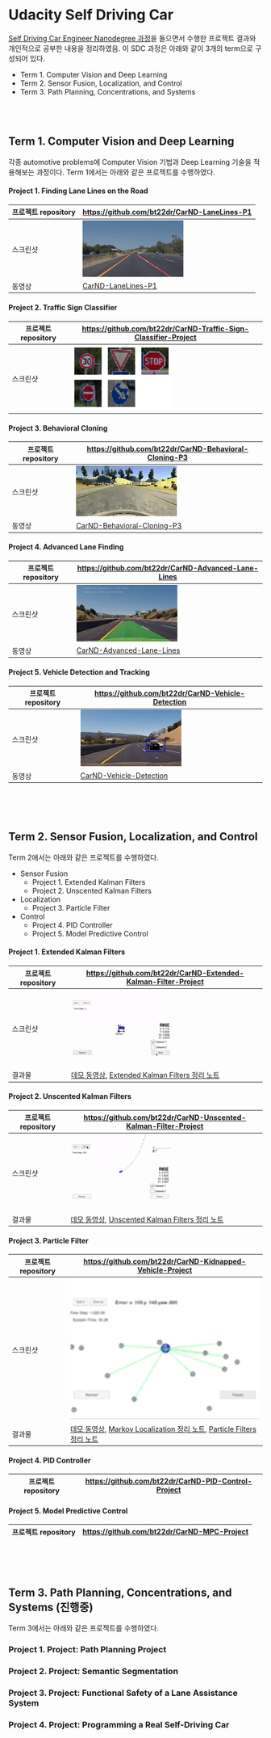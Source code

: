 # Udacity Self Driving Car
[Self Driving Car Engineer Nanodegree 과정](https://www.udacity.com/course/self-driving-car-engineer-nanodegree--nd013)을 들으면서 수행한 프로젝트 결과와 개인적으로 공부한 내용을 정리하였음. 이 SDC 과정은 아래와 같이 3개의 term으로 구성되어 있다. 

* Term 1. Computer Vision and Deep Learning
* Term 2. Sensor Fusion, Localization, and Control
* Term 3. Path Planning, Concentrations, and Systems

<br><br>

## Term 1. Computer Vision and Deep Learning
각종 automotive problems에 Computer Vision 기법과 Deep Learning 기술을 적용해보는 과정이다. Term 1에서는 아래와 같은 프로젝트를 수행하였다. 

#### Project 1. Finding Lane Lines on the Road
| 프로젝트 repository | https://github.com/bt22dr/CarND-LaneLines-P1 |
| --- | --- |
| 스크린샷 | ![CarND-LaneLines-P1](https://github.com/bt22dr/bt22dr.github.io/blob/master/assets/images/sdc-lane-lines1.gif) |
| 동영상 | [CarND-LaneLines-P1](https://www.youtube.com/watch?v=47PNX3tZATw) |

#### Project 2. Traffic Sign Classifier
| 프로젝트 repository | https://github.com/bt22dr/CarND-Traffic-Sign-Classifier-Project |
| --- | --- |
| 스크린샷 | ![CarND-Traffic-Sign-Classifier-Project](https://github.com/bt22dr/bt22dr.github.io/blob/master/assets/images/sdc-traffic-sign-classifier.png) |

#### Project 3. Behavioral Cloning
| 프로젝트 repository | https://github.com/bt22dr/CarND-Behavioral-Cloning-P3 |
| --- | --- |
| 스크린샷 | ![CarND-Behavioral-Cloning-P3](https://github.com/bt22dr/bt22dr.github.io/blob/master/assets/images/sdc-behavioral-cloning.gif) |
| 동영상 | [CarND-Behavioral-Cloning-P3](https://www.youtube.com/watch?v=1okj095apic) |

#### Project 4. Advanced Lane Finding
| 프로젝트 repository | https://github.com/bt22dr/CarND-Advanced-Lane-Lines |
| --- | --- |
| 스크린샷 | ![CarND-Advanced-Lane-Lines](https://github.com/bt22dr/bt22dr.github.io/blob/master/assets/images/sdc-lane-lines2.gif) |
| 동영상 | [CarND-Advanced-Lane-Lines](https://www.youtube.com/watch?v=g2R47Rjs-3Y) |

#### Project 5. Vehicle Detection and Tracking
| 프로젝트 repository | https://github.com/bt22dr/CarND-Vehicle-Detection |
| --- | --- |
| 스크린샷 | ![CarND-Vehicle-Detection](https://github.com/bt22dr/bt22dr.github.io/blob/master/assets/images/sdc-vehicle-detection.gif) |
| 동영상 | [CarND-Vehicle-Detection](https://www.youtube.com/watch?v=nut9yFeYKUI) |



<br><br><br>



## Term 2. Sensor Fusion, Localization, and Control
Term 2에서는 아래와 같은 프로젝트를 수행하였다. 
* Sensor Fusion
  * Project 1. Extended Kalman Filters
  * Project 2. Unscented Kalman Filters
* Localization
  * Project 3. Particle Filter
* Control
  * Project 4. PID Controller
  * Project 5. Model Predictive Control

#### Project 1. Extended Kalman Filters
| 프로젝트 repository | https://github.com/bt22dr/CarND-Extended-Kalman-Filter-Project |
| --- | --- |
| 스크린샷 | ![CarND-Extended-Kalman-Filter-Project](https://github.com/bt22dr/bt22dr.github.io/blob/master/assets/images/sdc-extended-kalman-filter.gif) |
| 결과물 | [데모 동영상](https://www.youtube.com/watch?v=3Im5iZOFUjg), [Extended Kalman Filters 정리 노트](https://docs.google.com/document/d/1MZHKUmk9UQ5LpyH34vTZHAlN4rcvP0ANnT3cky5msdg/edit?usp=sharing) |

#### Project 2. Unscented Kalman Filters
| 프로젝트 repository | https://github.com/bt22dr/CarND-Unscented-Kalman-Filter-Project |
| --- | --- |
| 스크린샷 | ![CarND-Unscented-Kalman-Filter-Project](https://github.com/bt22dr/bt22dr.github.io/blob/master/assets/images/sdc-unscented-kalman-filter.gif) |
| 결과물 | [데모 동영상](https://www.youtube.com/watch?v=K-nPgtFtTs4), [Unscented Kalman Filters 정리 노트](https://docs.google.com/document/d/1MZHKUmk9UQ5LpyH34vTZHAlN4rcvP0ANnT3cky5msdg/edit?usp=sharing) |

#### Project 3. Particle Filter
| 프로젝트 repository | https://github.com/bt22dr/CarND-Kidnapped-Vehicle-Project |
| --- | --- |
| 스크린샷 | ![CarND-Kidnapped-Vehicle-Project](https://github.com/bt22dr/bt22dr.github.io/blob/master/assets/images/sdc-particle_filter.gif) |
| 결과물 | [데모 동영상](https://www.youtube.com/watch?v=FCaGikYDykc&t=2s), [Markov Localization 정리 노트](https://docs.google.com/document/d/16ceP0tXqwgHY3ntYjmDwbUIj35PvG-6NYLT-ChbEc3A/edit?usp=sharing), [Particle Filters 정리 노트](https://docs.google.com/document/d/1doS8mDIkrr3F9V70GVH6SHO3sKPh0IvfBBwCeKE9MVo/edit?usp=sharing) |

#### Project 4. PID Controller
| 프로젝트 repository | https://github.com/bt22dr/CarND-PID-Control-Project |
| --- | --- |

#### Project 5. Model Predictive Control
| 프로젝트 repository | https://github.com/bt22dr/CarND-MPC-Project |
| --- | --- |



<br><br><br>



## Term 3. Path Planning, Concentrations, and Systems (진행중)
Term 3에서는 아래와 같은 프로젝트를 수행하였다. 


### Project 1. Project: Path Planning Project
### Project 2. Project: Semantic Segmentation
### Project 3. Project: Functional Safety of a Lane Assistance System
### Project 4. Project: Programming a Real Self-Driving Car
